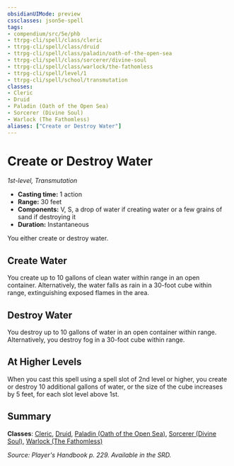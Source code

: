 ```yaml
---
obsidianUIMode: preview
cssclasses: json5e-spell
tags:
- compendium/src/5e/phb
- ttrpg-cli/spell/class/cleric
- ttrpg-cli/spell/class/druid
- ttrpg-cli/spell/class/paladin/oath-of-the-open-sea
- ttrpg-cli/spell/class/sorcerer/divine-soul
- ttrpg-cli/spell/class/warlock/the-fathomless
- ttrpg-cli/spell/level/1
- ttrpg-cli/spell/school/transmutation
classes:
- Cleric
- Druid
- Paladin (Oath of the Open Sea)
- Sorcerer (Divine Soul)
- Warlock (The Fathomless)
aliases: ["Create or Destroy Water"]
---
```

# Create or Destroy Water
*1st-level, Transmutation*  

- **Casting time:** 1 action
- **Range:** 30 feet
- **Components:** V, S, a drop of water if creating water or a few grains of sand if destroying it
- **Duration:** Instantaneous

You either create or destroy water.

## Create Water

You create up to 10 gallons of clean water within range in an open container. Alternatively, the water falls as rain in a 30-foot cube within range, extinguishing exposed flames in the area.

## Destroy Water

You destroy up to 10 gallons of water in an open container within range. Alternatively, you destroy fog in a 30-foot cube within range.

## At Higher Levels

When you cast this spell using a spell slot of 2nd level or higher, you create or destroy 10 additional gallons of water, or the size of the cube increases by 5 feet, for each slot level above 1st.

## Summary

**Classes**: [Cleric](/3-Mechanics/CLI/classes/cleric.md), [Druid](/3-Mechanics/CLI/classes/druid.md), [Paladin (Oath of the Open Sea)](/3-Mechanics/CLI/classes/paladin-oath-of-the-open-sea-tdcsr.md), [Sorcerer (Divine Soul)](/3-Mechanics/CLI/classes/sorcerer-divine-soul-xge.md), [Warlock (The Fathomless)](/3-Mechanics/CLI/classes/warlock-the-fathomless-tce.md)

*Source: Player's Handbook p. 229. Available in the SRD.*